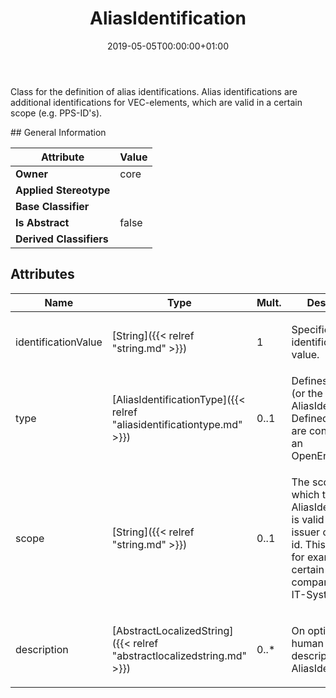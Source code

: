 ﻿---
title: AliasIdentification
toc: false
type: specs
date: "2019-05-05T00:00:00+01:00"
draft: false
menu_name: vec120

# Prev/next pager order (if `docs_section_pager` enabled in `params.toml`)
weight: 
---
<html>   <head>     </head>   <body>     <p> Class for the definition of alias identifications. Alias identifications are additional identifications for VEC-elements, which are valid in a certain scope (e.g. PPS-ID's).      </p>    </body> </html> 
## General Information

| Attribute               | Value |
|-------------------------|-------|
| **Owner**               | core |
| **Applied Stereotype**  |   |
| **Base Classifier**     |   |
| **Is Abstract**         | false |
| **Derived Classifiers** |   |


## Attributes
|  Name  |  Type  |  Mult.  |  Description  |  Owning Classifier  |
|--------|--------|---------|---------------|--------------|
|identificationValue | [String]({{< relref "string.md" >}}) | 1 | <html><body><p>Specifies the identification value.  </p></body></html> | [AliasIdentification]({{< relref "aliasidentification.md" >}}) |
|type | [AliasIdentificationType]({{< relref "aliasidentificationtype.md" >}}) | 0..1 | <html>   <head>     </head>   <body> Defines the type (or the role)&#160;of the AliasIdentification. Defined literals are contained in an OpenEnumeration.</body> </html> | [AliasIdentification]({{< relref "aliasidentification.md" >}}) |
|scope | [String]({{< relref "string.md" >}}) | 0..1 | <html>   <head>     </head>   <body>     <p> The scope in which the AliasIdentification is valid /&#160;or the issuer of the alias id. This could be for example a certain process, a company or an IT-System.      </p>  </body> </html> | [AliasIdentification]({{< relref "aliasidentification.md" >}}) |
|description | [AbstractLocalizedString]({{< relref "abstractlocalizedstring.md" >}}) | 0..* | <html><body><p>On optional human readable description of the AliasIdentification.  </p></body></html> | [AliasIdentification]({{< relref "aliasidentification.md" >}}) |


